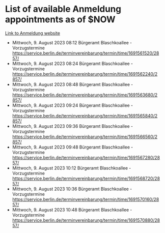 # List of available Anmeldung appointments as of $NOW
[Link to Anmeldung website](https://service.berlin.de/terminvereinbarung/termin/tag.php?termin=1&anliegen[]=120686&dienstleisterlist=122210,122217,327316,122219,327312,122227,327314,122231,327346,122243,327348,122254,122252,329742,122260,329745,122262,329748,122271,327278,122273,327274,122277,327276,330436,122280,327294,122282,327290,122284,327292,122291,327270,122285,327266,122286,327264,122296,327268,150230,329760,122297,327286,122294,327284,122312,329763,122314,329775,122304,327330,122311,327334,122309,327332,317869,122281,327352,122279,329772,122283,122276,327324,122274,327326,122267,329766,122246,327318,122251,327320,122257,327322,122208,327298,122226,327300&herkunft=http%3A%2F%2Fservice.berlin.de%2Fdienstleistung%2F120686%2F)
- Mittwoch, 9. August 2023 08:12 Bürgeramt Blaschkoallee - Vorzugstermine https://service.berlin.de/terminvereinbarung/termin/time/1691561520/2857/
- Mittwoch, 9. August 2023 08:24 Bürgeramt Blaschkoallee - Vorzugstermine https://service.berlin.de/terminvereinbarung/termin/time/1691562240/2857/
- Mittwoch, 9. August 2023 08:48 Bürgeramt Blaschkoallee - Vorzugstermine https://service.berlin.de/terminvereinbarung/termin/time/1691563680/2857/
- Mittwoch, 9. August 2023 09:24 Bürgeramt Blaschkoallee - Vorzugstermine https://service.berlin.de/terminvereinbarung/termin/time/1691565840/2857/
- Mittwoch, 9. August 2023 09:36 Bürgeramt Blaschkoallee - Vorzugstermine https://service.berlin.de/terminvereinbarung/termin/time/1691566560/2857/
- Mittwoch, 9. August 2023 09:48 Bürgeramt Blaschkoallee - Vorzugstermine https://service.berlin.de/terminvereinbarung/termin/time/1691567280/2857/
- Mittwoch, 9. August 2023 10:12 Bürgeramt Blaschkoallee - Vorzugstermine https://service.berlin.de/terminvereinbarung/termin/time/1691568720/2857/
- Mittwoch, 9. August 2023 10:36 Bürgeramt Blaschkoallee - Vorzugstermine https://service.berlin.de/terminvereinbarung/termin/time/1691570160/2857/
- Mittwoch, 9. August 2023 10:48 Bürgeramt Blaschkoallee - Vorzugstermine https://service.berlin.de/terminvereinbarung/termin/time/1691570880/2857/
